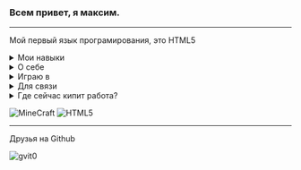 <h3>Всем привет, я максим.</h3>
<hr size="5">
<p>Мой первый язык програмирования, это HTML5</p>

<details><summary>Мои навыки</summary>
 -   HTML5<br>
 -   BAT/CMD<br>
 -  VBScript<br>
 -  Scratch<br>
</details>
<details><summary>О себе</summary>
Возраст 12 лет<br>
Изучаю языки программирования с 11
</details>

<details><summary>Играю в</summary>
Minecraft<br> Paper Minecraft<br> 3008 [roblox]<br> WorldBox<br> EaglerCraft<br> Clash of Clans<br> Hay Day</details>
<details><summary>Для связи</summary>
<hr size="5">
maxalex0306a@gmail.com
<hr size="5">
TG 
   @MaxiMax9055
<hr size="5">
Scratch<br>
   @Maxi1114 <br>
   @MaxiMax9055
</details>
<details><summary>Где сейчас кипит работа?</summary>
Лаунчер <a href="github.com/maximax9055/paper_launcher">Paper Launcher</a>
</details>

![MineCraft](https://img.shields.io/badge/MineCraft-green)
![HTML5](https://img.shields.io/badge/HTML5-orange)
<hr size="5">
Друзья на Github

![gvit0](https://img.shields.io/badge/Gvit-0-blue)
